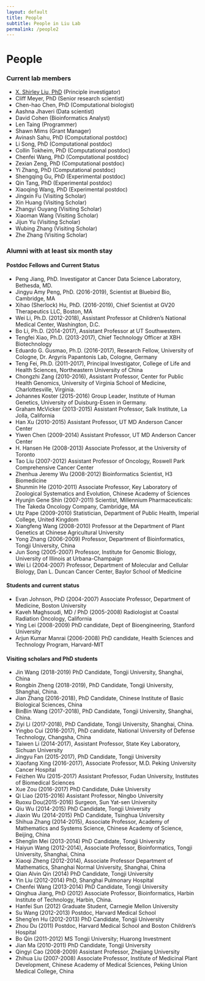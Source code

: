 ```yaml
---
layout: default
title: People
subtitle: People in Liu Lab
permalink: /people2
---
```


# People

### Current lab members

- [X. Shirley Liu, PhD](/people/shirley_liu) (Principle investigator)
- Cliff Meyer, PhD (Senior research scientist)
- Chen-hao Chen, PhD (Computational biologist)
- Aashna Jhaveri (Data scientist)
- David Cohen (Bioinformatics Analyst)
- Len Taing (Programmer)
- Shawn Mims (Grant Manager)
- Avinash Sahu, PhD (Computational postdoc)
- Li Song, PhD (Computational postdoc)
- Collin Tokheim, PhD (Computational postdoc)
- Chenfei Wang, PhD (Computational postdoc)
- Zexian Zeng, PhD (Computational postdoc)
- Yi Zhang, PhD (Computational postdoc)
- Shengqing Gu, PhD (Experimental postdoc)
- Qin Tang, PhD (Experimental postdoc)
- Xiaoqing Wang, PhD (Experimental postdoc)
- Jingxin Fu (Visiting Scholar)
- Xin Huang (Visiting Scholar)
- Zhangyi Ouyang (Visiting Scholar)
- Xiaoman Wang (Visiting Scholar)
- Jijun Yu (Visiting Scholar)
- Wubing Zhang (Visiting Scholar)
- Zhe Zhang (Visiting Scholar)


### Alumni with at least six month stay

#### Postdoc Fellows and Current Status
- Peng Jiang, PhD. Investigator at Cancer Data Science Laboratory, Bethesda, MD.
- Jingyu Amy Peng, PhD. (2016-2019), Scientist at Bluebird Bio, Cambridge, MA
- Xihao (Sherlock) Hu, PhD. (2016-2019), Chief Scientist at GV20 Therapeutics LLC, Boston, MA
- Wei Li, Ph.D. (2012-2018), Assistant Professor at Children’s National Medical Center, Washington, D.C.
- Bo Li, Ph.D. (2014-2017), Assistant Professor at UT Southwestern.
- Tengfei Xiao, Ph.D. (2013-2017), Chief Technology Officer at XBH Biotechnology
- Eduardo G. Gusmao, Ph.D. (2016-2017), Research Fellow, University of Cologne, Dr. Argyris Papantonis Lab, Cologne, Germany
- Teng Fei, Ph.D. (2011-2017), Principal Investigator, College of Life and Health Sciences, Northeastern University of China
- Chongzhi Zang (2010-2016), Assistant Professor, Center for Public Health Genomics, University of Virginia School of Medicine, Charlottesville, Virginia. 
- Johannes Koster (2015-2016) Group Leader, Institute of Human Genetics, University of Duisburg-Essen in Germany. 
- Graham McVicker (2013-2015) Assistant Professor, Salk Institute, La Jolla, California 
- Han Xu (2010-2015) Assistant Professor, UT MD Anderson Cancer Center 
- Yiwen Chen (2009-2014) Assistant Professor, UT MD Anderson Cancer Center
- H. Hansen He (2008-2013) Associate Professor, at the University of Toronto 
- Tao Liu (2007-2012) Assistant Professor of Oncology, Roswell Park Comprehensive Cancer Center
- Zhenhua Jeremy Wu (2008-2012) Bioinformatics Scientist, H3 Biomedicine 
- Shunmin He (2010-2011) Associate Professor, Key Laboratory of Zoological Systematics and Evolution, Chinese Academy of Sciences 
- Hyunjin Gene Shin (2007-2011) Scientist, Millennium Pharmaceuticals: The Takeda Oncology Company, Cambridge, MA
- Utz Pape (2009-2010) Statistician, Department of Public Health, Imperial College, United Kingdom 
- Xiangfeng Wang (2008-2010) Professor at the Department of Plant Genetics at Chinese Agricultural University 
- Yong Zhang (2006-2009) Professor, Department of Bioinformatics, Tongji University, China 
- Jun Song (2005-2007) Professor, Institute for Genomic Biology, University of Illinois at Urbana-Champaign 
- Wei Li (2004-2007) Professor, Department of Molecular and Cellular Biology, Dan L. Duncan Cancer Center, Baylor School of Medicine

#### Students and current status
- Evan Johnson, PhD (2004-2007) Associate Professor, Department of Medicine, Boston University
- Kaveh Maghsoudi, MD / PhD (2005-2008) Radiologist at Coastal Radiation Oncology, California
- Ying Lei (2008-2009) PhD candidate, Dept of Bioengineering, Stanford University
- Arjun Kumar Manrai (2006-2008) PhD candidate, Health Sciences and Technology Program, Harvard-MIT

#### Visiting scholars and PhD students
- Jin Wang (2018-2019) PhD Candidate, Tongji University, Shanghai, China
- Rongbin Zheng (2018-2019), PhD Candidate, Tongji University, Shanghai, China.
- Jian Zhang (2016-2018), PhD Candidate, Chinese Institute of Basic Biological Sciences, China
- BinBin Wang (2017-2018), PhD Candidate, Tongji University, Shanghai, China.
- Ziyi Li (2017-2018), PhD Candidate, Tongji University, Shanghai, China.
- Yingbo Cui (2016-2017), PhD candidate, National University of Defense Technology, Changsha, China
- Taiwen Li (2014-2017), Assistant Professor, State Key Laboratory, Sichuan University
- Jingyu Fan (2015-2017), PhD Candidate, Tongji University
- Xiaofang Xing (2016-2017), Associate Professor, M.D. Peking University Cancer Hospital
- Feizhen Wu (2015-2017) Assistant Professor, Fudan University, Institutes of Biomedical Sciences
- Xue Zou (2016-2017) PhD Candidate, Duke University
- Qi Liao (2015-2016) Assistant Professor, Ningbo University
- Ruoxu Dou(2015-2016) Surgeon, Sun Yat-sen University
- Qiu Wu (2014-2015) PhD Candidate, Tongji University
- Jiaxin Wu (2014-2015) PhD Candidate, Tsinghua University
- Shihua Zhang (2014-2015), Associate Professor, Academy of Mathematics and Systems Science, Chinese Academy of Science, Beijing, China
- Shenglin Mei (2013-2014) PhD Candidate, Tongji University
- Haiyun Wang (2012-2014), Associate Professor, Bioinformatics, Tongji University, Shanghai, China
- Xiaoqi Zheng (2012-2014), Associate Professor Department of Mathematics, Shanghai Normal University, Shanghai, China
- Qian Alvin Qin (2014) PhD Candidate, Tongji University
- Yin Liu (2012-2014) PhD, Shanghai Pulmonary Hospital
- Chenfei Wang (2013-2014) PhD Candidate, Tongji University
- Qinghua Jiang, PhD (2012) Associate Professor, Bioinformatics, Harbin Institute of Technology, Harbin, China.
- Hanfei Sun (2012) Graduate Student, Carnegie Mellon University
- Su Wang (2012-2013) Postdoc, Harvard Medical School
- Sheng’en Hu (2012-2013) PhD Candidate, Tongji University
- Zhou Du (2011) Postdoc, Harvard Medical School and Boston Children’s Hospital
- Bo Qin (2011-2012) MS Tongji University; Huarong Investment
- Jian Ma (2010-2011) PhD Candidate, Tongji University
- Qingyi Cao (2008-2009) Assistant Professor, Zhejiang University
- Zhihua Liu (2007-2008) Associate Professor, Institute of Medicinal Plant Development, Chinese Academy of Medical Sciences, Peking Union Medical College, China